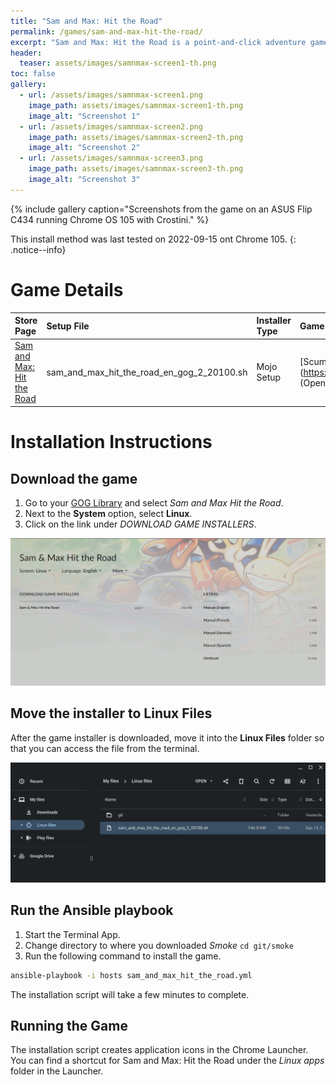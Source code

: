 ```yaml
---
title: "Sam and Max: Hit the Road"
permalink: /games/sam-and-max-hit-the-road/
excerpt: "Sam and Max: Hit the Road is a point-and-click adventure game developed and published by LucasArts."
header:
  teaser: assets/images/samnmax-screen1-th.png
toc: false
gallery:
  - url: /assets/images/samnmax-screen1.png
    image_path: assets/images/samnmax-screen1-th.png
    image_alt: "Screenshot 1"
  - url: /assets/images/samnmax-screen2.png
    image_path: assets/images/samnmax-screen2-th.png
    image_alt: "Screenshot 2"
  - url: /assets/images/samnmax-screen3.png
    image_path: assets/images/samnmax-screen3-th.png
    image_alt: "Screenshot 3"
---
```


{% include gallery caption="Screenshots from the game on an ASUS Flip C434 running Chrome OS 105 with Crostini." %}

This install method was last tested on 2022-09-15 ont Chrome 105.
{: .notice--info}

# Game Details

| Store Page | Setup File | Installer Type | Game Engine |
|:--|:--|:--|:--|
|[Sam and Max: Hit the Road <i class="fas fa-external-link-alt"></i>](https://gog.com/game/sam_max_hit_the_road)| sam_and_max_hit_the_road_en_gog_2_20100.sh | Mojo Setup | [ScummVM <i class="fas fa-external-link-alt"></i>(https://scummvm.org) (Open-Source) |

# Installation Instructions

## Download the game

1. Go to your [GOG Library](https://www.gog.com/en/account) and select *Sam and Max Hit the Road*.
2. Next to the **System** option, select **Linux**.
3. Click on the link under *DOWNLOAD GAME INSTALLERS*.

![Sam and Max: Hit the Road Download page](/assets/images/samnmax-download.png)

## Move the installer to Linux Files

After the game installer is downloaded, move it into the **Linux Files** folder so that you can access the file from the terminal.

![Sam and Max: Hit the Road installer files](/assets/images/samnmax-files.png)

## Run the Ansible playbook

1. Start the Terminal App.
2. Change directory to where you downloaded *Smoke* `cd git/smoke`
3. Run the following command to install the game.

~~~bash
ansible-playbook -i hosts sam_and_max_hit_the_road.yml
~~~

The installation script will take a few minutes to complete.


## Running the Game

The installation script creates application icons in the Chrome Launcher.  You can find a shortcut for Sam and Max: Hit the Road under the *Linux apps* folder in the Launcher.

